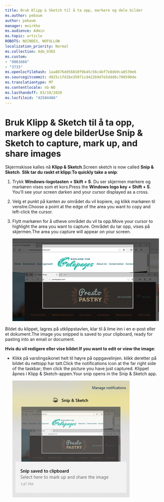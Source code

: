 ```yaml
---
title: Bruk Klipp & Sketch til å ta opp, markere og dele bilder
ms.author: pebaum
author: pebaum
manager: mnirkhe
ms.audience: Admin
ms.topic: article
ROBOTS: NOINDEX, NOFOLLOW
localization_priority: Normal
ms.collection: Adm_O365
ms.custom:
- "9001666"
- "3733"
ms.openlocfilehash: 1aa8876dd56010f9b45c56c4bf7e8db9ca8539e6
ms.sourcegitcommit: d925c1fd1be35071cd422b9d7e5ddd6c700590de
ms.translationtype: MT
ms.contentlocale: nb-NO
ms.lasthandoff: 03/10/2020
ms.locfileid: "42584486"
---
```

# <a name="use-snip--sketch-to-capture-mark-up-and-share-images"></a><span data-ttu-id="f9828-102">Bruk Klipp & Sketch til å ta opp, markere og dele bilder</span><span class="sxs-lookup"><span data-stu-id="f9828-102">Use Snip & Sketch to capture, mark up, and share images</span></span>

<span data-ttu-id="f9828-103">Skjermskisse kalles nå **Klipp & Sketch**.</span><span class="sxs-lookup"><span data-stu-id="f9828-103">Screen sketch is now called **Snip & Sketch**.</span></span> <span data-ttu-id="f9828-104">**Slik tar du raskt et klipp**:</span><span class="sxs-lookup"><span data-stu-id="f9828-104">**To quickly take a snip**:</span></span>

1. <span data-ttu-id="f9828-105">Trykk **Windows-logotasten + Skift + S**. Du ser skjermen mørkere og markøren vises som et kors.</span><span class="sxs-lookup"><span data-stu-id="f9828-105">Press the **Windows logo key + Shift + S**. You'll see your screen darken and your cursor displayed as a cross.</span></span> 

2. <span data-ttu-id="f9828-106">Velg et punkt på kanten av området du vil kopiere, og klikk markøren til venstre.</span><span class="sxs-lookup"><span data-stu-id="f9828-106">Choose a point at the edge of the area you want to copy and left-click the cursor.</span></span> 

3. <span data-ttu-id="f9828-107">Flytt markøren for å utheve området du vil ta opp.</span><span class="sxs-lookup"><span data-stu-id="f9828-107">Move your cursor to highlight the area you want to capture.</span></span> <span data-ttu-id="f9828-108">Området du tar opp, vises på skjermen.</span><span class="sxs-lookup"><span data-stu-id="f9828-108">The area you capture will appear on your screen.</span></span>

   ![bilde av uthevet valg](media/snipone.png)

<span data-ttu-id="f9828-110">Bildet du klippet, lagres på utklippstavlen, klar til å lime inn i en e-post eller et dokument.</span><span class="sxs-lookup"><span data-stu-id="f9828-110">The image you snipped is saved to your clipboard, ready for pasting into an email or document.</span></span> 

<span data-ttu-id="f9828-111">**Hvis du vil redigere eller vise bildet**:</span><span class="sxs-lookup"><span data-stu-id="f9828-111">**If you want to edit or view the image**:</span></span> 

- <span data-ttu-id="f9828-112">Klikk på varslingsikonet helt til høyre på oppgavelinjen. klikk deretter på bildet du nettopp har tatt.</span><span class="sxs-lookup"><span data-stu-id="f9828-112">Click the notifications icon at the far right side of the taskbar; then click the picture you have just captured.</span></span> <span data-ttu-id="f9828-113">Klippet åpnes i Klipp & Sketch-appen.</span><span class="sxs-lookup"><span data-stu-id="f9828-113">Your snip opens in the Snip & Sketch app.</span></span>

   ![bilde av bilde som vises i utklippsappen](media/sniptwo.png)
